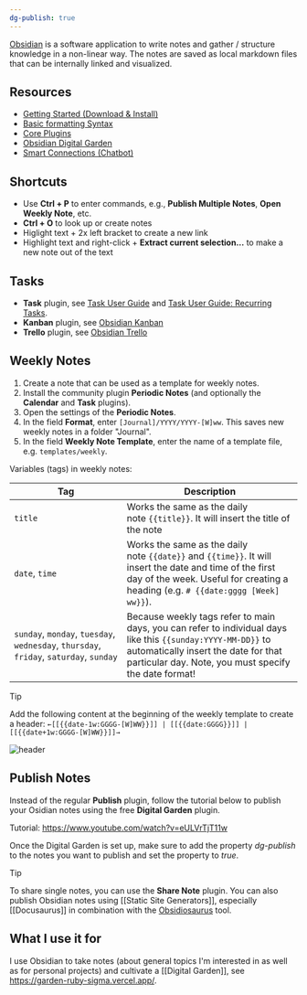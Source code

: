 ```yaml
---
dg-publish: true
---
```


[Obsidian](https://obsidian.md/) is a software application to write notes and gather / structure knowledge in a non-linear way. The notes are saved as local markdown files that can be internally linked and visualized.

## Resources

- [Getting Started (Download & Install)](https://help.obsidian.md/Getting+started/Download+and+install+Obsidian)
- [Basic formatting Syntax](https://help.obsidian.md/Editing+and+formatting/Basic+formatting+syntax)
- [Core Plugins](https://help.obsidian.md/Plugins/Core+plugins)
- [Obsidian Digital Garden](https://dg-docs.ole.dev/)
- [Smart Connections (Chatbot)](https://github.com/brianpetro/obsidian-smart-connections)

## Shortcuts

- Use **Ctrl + P** to enter commands, e.g., **Publish Multiple Notes**, **Open Weekly Note**, etc.
- **Ctrl + O** to look up or create notes
- Higlight text + 2x left bracket to create a new link
- Highlight text and right-click + **Extract current selection...** to make a new note out of the text

## Tasks

- **Task** plugin, see [Task User Guide](https://publish.obsidian.md/tasks/) and [Task User Guide: Recurring Tasks](https://publish.obsidian.md/tasks/Getting+Started/Recurring+Tasks).
- **Kanban** plugin, see [Obsidian Kanban](https://github.com/mgmeyers/obsidian-kanban)
- **Trello** plugin, see [Obsidian Trello](https://github.com/nathonius/obsidian-trello)
 
## Weekly Notes

1. Create a note that can be used as a template for weekly notes.
2. Install the community plugin **Periodic Notes** (and optionally the **Calendar** and **Task** plugins).
3. Open the settings of the **Periodic Notes**.
4. In the field **Format**, enter `[Journal]/YYYY/YYYY-[W]ww`. This saves new weekly notes in a folder "Journal". 
5. In the field **Weekly Note Template**, enter  the name of a template file, e.g. `templates/weekly`.

Variables (tags) in weekly notes:

| Tag                                  | Description                                                                                                                                                                                                  |
| -------------------------------------| ------------------------------------------------------------------------------------------------------------------------------------------------------------------------------------------------------------ |
| `title`                               | Works the same as the daily note `{{title}}`. It will insert the title of the note                                                                                                                           |
| `date`, `time`                         | Works the same as the daily note `{{date}}` and `{{time}}`. It will insert the date and time of the first day of the week. Useful for creating a heading (e.g. `# {{date:gggg [Week] ww}}`).                 |
| `sunday`, `monday`, `tuesday`, <br>`wednesday`, `thursday`, <br>`friday`, `saturday`, `sunday` | Because weekly tags refer to main days, you can refer to individual days like this `{{sunday:YYYY-MM-DD}}` to automatically insert the date for that particular day. Note, you must specify the date format! |

>[!tip] 
>Add the following content at the beginning of the weekly template to create a header:
>`←[[{{date-1w:GGGG-[W]WW}}]] | [[{{date:GGGG}}]] | [[{{date+1w:GGGG-[W]WW}}]]→`
>
>![header](https://forum.obsidian.md/uploads/default/optimized/3X/6/1/6128f201bdd6af5b1d0d0fa0a28e83afd492df1e_2_690x254.jpeg)

## Publish Notes

Instead of the regular **Publish** plugin, follow the tutorial below to publish your Osidian notes using the free **Digital Garden** plugin.

Tutorial:
https://www.youtube.com/watch?v=eULVrTjT11w

Once the Digital Garden is set up, make sure to add the property *dg-publish* to the notes you want to publish and set the property to *true*.

> [!tip]
> To share single notes, you can use the **Share Note** plugin.
> You can also publish Obsidian notes using [[Static Site Generators]], especially [[Docusaurus]] in combination with the [Obsidiosaurus](https://mdxjs.com/docs/getting-started/) tool.

## What I use it for

I use Obsidian to take notes (about general topics I'm interested in as well as for personal projects) and cultivate a [[Digital Garden]], see https://garden-ruby-sigma.vercel.app/.
